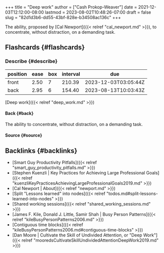 +++
title = "Deep work"
author = ["Cash Prokop-Weaver"]
date = 2021-12-03T12:12:00-08:00
lastmod = 2023-08-02T10:48:26-07:00
draft = false
slug = "82d1d3b6-dd55-43bf-828e-b34508ac136c"
+++

The ability, proposed by [Cal Newport]({{< relref "cal_newport.md" >}}), to concentrate, without distraction, on a demanding task.


## Flashcards {#flashcards}


### Describe {#describe}

| position | ease | box | interval | due                  |
|----------|------|-----|----------|----------------------|
| front    | 2.50 | 7   | 210.39   | 2023-12-03T03:05:44Z |
| back     | 2.95 | 6   | 154.40   | 2023-08-13T10:03:43Z |

[Deep work]({{< relref "deep_work.md" >}})


#### Back {#back}

The ability to concentrate, without distraction, on a demanding task.


#### Source {#source}


## Backlinks {#backlinks}

-   [Smart Guy Productivity Pitfalls]({{< relref "smart_guy_productivity_pitfalls.md" >}})
-   [Stephen Kuenzli | Key Practices for Achieving Large Professional Goals]({{< relref "kuenzliKeyPracticesAchievingLargeProfessionalGoals2019.md" >}})
-   [Cal Newport | About]({{< relref "newport.md" >}})
-   [Split "Lessons learned" into nodes]({{< relref "todos.md#split-lessons-learned-into-nodes" >}})
-   [Shared working sessions]({{< relref "shared_working_sessions.md" >}})
-   [James F. Kile, Donald J. Little, Samir Shah | Busy Person Patterns]({{< relref "kileBusyPersonPatterns2006.md" >}})
-   [Contiguous time blocks]({{< relref "kileBusyPersonPatterns2006.md#contiguous-time-blocks" >}})
-   [Dan Moore | Cultivate the Skill of Undivided Attention, or "Deep Work"]({{< relref "mooredsCultivateSkillUndividedAttentionDeepWork2019.md" >}})
